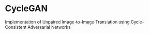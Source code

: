 # CycleGAN
Implementation of  Unpaired Image-to-Image Translation using Cycle-Consistent Adversarial Networks

